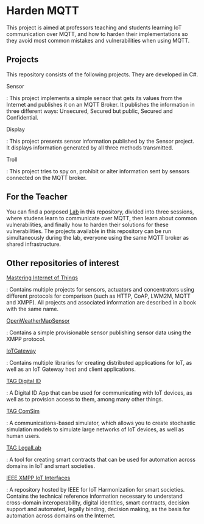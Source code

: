 Harden MQTT
================

This project is aimed at professors teaching and students learning IoT communication over MQTT, and how to harden their 
implementations so they avoid most common mistakes and vulnerabilities when using MQTT.

Projects
---------

This repository consists of the following projects. They are developed in C#.

Sensor

:	This project implements a simple sensor that gets its values from the Internet and publishes it on an MQTT Broker.
It publishes the information in three different ways: Unsecured, Secured but public, Secured and Confidential.

Display

:	This project presents sensor information published by the Sensor project. It displays information generated by all three
methods transmitted.

Troll

:	This project tries to spy on, prohibit or alter information sent by sensors connected on the MQTT broker.

For the Teacher
-----------------

You can find a porposed [Lab](LAB.md) in this repository, divided into three sessions, where studens learn to communicate over
MQTT, then learn about common vulnerabilities, and finally how to harden their solutions for these vulnerabilities. The projects
available in this repository can be run simultaneously during the lab, everyone using the same MQTT broker as shared infrastructure.

Other repositories of interest
----------------------------------

[Mastering Internet of Things](https://github.com/PeterWaher/MIoT)

:	Contains multiple projects for sensors, actuators and concentrators using different protocols for comparison (such as
HTTP, CoAP, LWM2M, MQTT and XMPP). All projects and associated information are described in a book with the same name.

[OpenWeatherMapSensor](https://github.com/PeterWaher/OpenWeatherMapSensor)

:	Contains a simple provisionable sensor publishing sensor data using the XMPP protocol.

[IoTGateway](https://github.com/PeterWaher/IoTGateway)

:	Contains multiple libraries for creating distributed applications for IoT, as well as an IoT Gateway host and client applications.

[TAG Digital ID](https://github.com/Trust-Anchor-Group/IdApp)

:	A Digital ID App that can be used for communicating with IoT devices, as well as to provision access to them, among many other
things.

[TAG ComSim](https://github.com/Trust-Anchor-Group/ComSim)

:	A communications-based simulator, which allows you to create stochastic simulation models to simulate large networks of
IoT devices, as well as human users.

[TAG LegalLab](https://github.com/Trust-Anchor-Group/LegalLab)

:	A tool for creating smart contracts that can be used for automation across domains in IoT and smart societies.

[IEEE XMPP IoT Interfaces](https://gitlab.com/IEEE-SA/XMPPI/IoT)

:	A repository hosted by IEEE for IoT Harmonization for smart societies. Contains the technical reference information necessary
to understand cross-domain interoperability, digital identities, smart contracts, decision support and automated, legally binding, 
decision making, as the basis for automation across domains on the Internet.